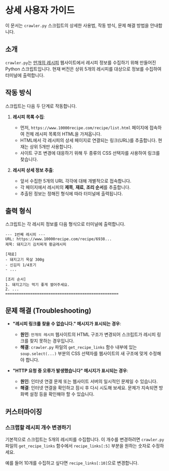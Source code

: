 # 상세 사용자 가이드

이 문서는 `crawler.py` 스크립트의 상세한 사용법, 작동 방식, 문제 해결 방법을 안내합니다.

## 소개

`crawler.py`는 [만개의 레시피](https://www.10000recipe.com/recipe/list.html) 웹사이트에서 레시피 정보를 수집하기 위해 만들어진 Python 스크립트입니다. 현재 버전은 상위 5개의 레시피를 대상으로 정보를 수집하여 터미널에 출력합니다.

## 작동 방식

스크립트는 다음 두 단계로 작동합니다.

1.  **레시피 목록 수집**:
    -   먼저, `https://www.10000recipe.com/recipe/list.html` 페이지에 접속하여 전체 레시피 목록의 HTML을 가져옵니다.
    -   HTML에서 각 레시피의 상세 페이지로 연결되는 링크(URL)를 추출합니다. 현재는 상위 5개만 사용합니다.
    -   사이트 구조 변경에 대응하기 위해 두 종류의 CSS 선택자를 사용하여 링크를 찾습니다.

2.  **레시피 상세 정보 추출**:
    -   앞서 수집한 5개의 URL 각각에 대해 개별적으로 접속합니다.
    -   각 페이지에서 레시피의 **제목**, **재료**, **조리 순서**를 추출합니다.
    -   추출된 정보는 정해진 형식에 따라 터미널에 출력됩니다.

## 출력 형식

스크립트는 각 레시피 정보를 다음 형식으로 터미널에 출력합니다.

```
--- 1번째 레시피 ---
URL: https://www.10000recipe.com/recipe/6938...
제목: 돼지고기 김치찌개 황금레시피

[재료]
- 돼지고기 목살 300g
- 신김치 1/4포기
- ...

[조리 순서]
1. 돼지고기는 먹기 좋게 썰어주세요.
2. ...
==================================================
```

## 문제 해결 (Troubleshooting)

-   **"레시피 링크를 찾을 수 없습니다." 메시지가 표시되는 경우**:
    -   **원인**: `만개의 레시피` 웹사이트의 HTML 구조가 변경되어 스크립트가 레시피 링크를 찾지 못하는 경우입니다.
    -   **해결**: `crawler.py` 파일의 `get_recipe_links` 함수 내부에 있는 `soup.select(...)` 부분의 CSS 선택자를 웹사이트의 새 구조에 맞게 수정해야 합니다.

-   **"HTTP 요청 중 오류가 발생했습니다" 메시지가 표시되는 경우**:
    -   **원인**: 인터넷 연결 문제 또는 웹사이트 서버의 일시적인 문제일 수 있습니다.
    -   **해결**: 인터넷 연결을 확인하고 잠시 후 다시 시도해 보세요. 문제가 지속되면 방화벽 설정 등을 확인해야 할 수 있습니다.

## 커스터마이징

### 스크랩할 레시피 개수 변경하기

기본적으로 스크립트는 5개의 레시피를 수집합니다. 이 개수를 변경하려면 `crawler.py` 파일의 `get_recipe_links` 함수에서 `recipe_links[:5]` 부분을 원하는 숫자로 수정하세요.

예를 들어 10개를 수집하고 싶다면 `recipe_links[:10]`으로 변경합니다.
